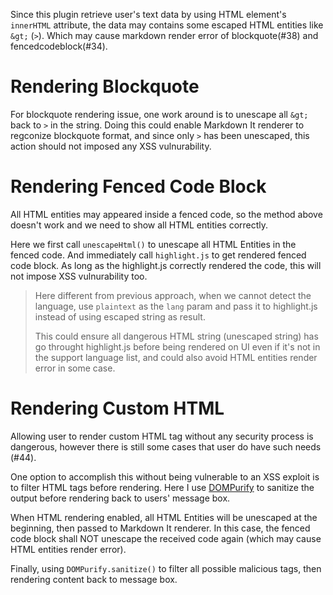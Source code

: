 Since this plugin retrieve user's text data by using HTML element's `innerHTML` attribute, the data may contains some escaped HTML entities like `&gt;` (`>`). Which may cause markdown render error of blockquote(#38) and fencedcodeblock(#34).

# Rendering Blockquote

For blockquote rendering issue, one work around is to unescape all `&gt;` back to `>` in the string. Doing this could enable Markdown It renderer to regconize blockquote format, and since only `>` has been unescaped, this action should not imposed any XSS vulnurability.

# Rendering Fenced Code Block

All HTML entities may appeared inside a fenced code, so the method above doesn't work and we need to show all HTML entities correctly.

Here we first call `unescapeHtml()` to unescape all HTML Entities in the fenced code. And immediately call `highlight.js` to get rendered fenced code block. As long as the highlight.js correctly rendered the code, this will not impose XSS vulnurability too.

> Here different from previous approach, when we cannot detect the language, use `plaintext` as the `lang` param and pass it to highlight.js instead of using escaped string as result. 
> 
> This could ensure all dangerous HTML string (unescaped string) has go throught highlight.js before being rendered on UI even if it's not in the support language list, and could also avoid HTML entities render error in some case.

# Rendering Custom HTML

Allowing user to render custom HTML tag without any security process is dangerous, however there is still some cases that user do have such needs (#44).

One option to accomplish this without being vulnerable to an XSS exploit is to filter HTML tags before rendering. Here I use [DOMPurify](https://github.com/cure53/DOMPurify) to sanitize the output before rendering back to users' message box.

When HTML rendering enabled, all HTML Entities will be unescaped at the beginning, then passed to Markdown It renderer. In this case, the fenced code block shall NOT unescape the received code again (which may cause HTML entities render error).

Finally, using `DOMPurify.sanitize()` to filter all possible malicious tags, then rendering content back to message box.
